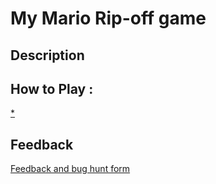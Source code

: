 # My Mario Rip-off game

## Description

## How to Play :
[*](my_game.exe)
## Feedback
[Feedback and bug hunt form](https://docs.google.com/forms/d/e/1FAIpQLScNEftU7Sep8T5wZ18s7SWYHK4d70JGUBSkK-u_B0l2hmhxMg/viewform?usp=sf_link)
